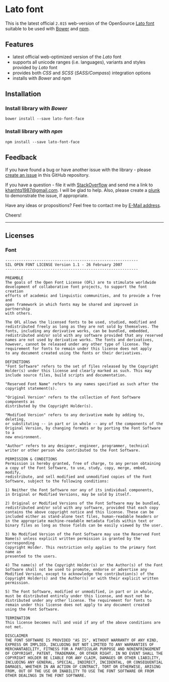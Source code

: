# Lato font

This is the latest official `2.015` web-version of the OpenSource [Lato font][lato]
suitable to be used with [Bower][bower] and [npm][npm].


## Features

- latest official web-optimized version of the *Lato* font
- supports all unicode ranges (i.e. languages), variants and styles provided by *Lato* font
- provides both *CSS* and *SCSS* (*SASS/Compass*) integration options
- installs with *Bower* and *npm*


## Installation

### Install library with *Bower*

`bower install --save lato-font-face`

### Install library with *npm*

`npm install --save lato-font-face`


## Feedback

If you have found a bug or have another issue with the library - please [create an issue][new-issue] in this GitHub repository.

If you have a question - file it with [StackOverflow][so-ask] and send me a
link to [khanhtq1987@gmail.com][email]. I will be glad to help.
Also, please create a [plunk][plunker] to demonstrate the issue, if appropriate.

Have any ideas or propositions? Feel free to contact me by [E-Mail address][email].

Cheers!

---


## Licenses

### Font

    -----------------------------------------------------------
    SIL OPEN FONT LICENSE Version 1.1 - 26 February 2007
    -----------------------------------------------------------
    
    PREAMBLE
    The goals of the Open Font License (OFL) are to stimulate worldwide
    development of collaborative font projects, to support the font creation
    efforts of academic and linguistic communities, and to provide a free and
    open framework in which fonts may be shared and improved in partnership
    with others.
    
    The OFL allows the licensed fonts to be used, studied, modified and
    redistributed freely as long as they are not sold by themselves. The
    fonts, including any derivative works, can be bundled, embedded, 
    redistributed and/or sold with any software provided that any reserved
    names are not used by derivative works. The fonts and derivatives,
    however, cannot be released under any other type of license. The
    requirement for fonts to remain under this license does not apply
    to any document created using the fonts or their derivatives.
    
    DEFINITIONS
    "Font Software" refers to the set of files released by the Copyright
    Holder(s) under this license and clearly marked as such. This may
    include source files, build scripts and documentation.
    
    "Reserved Font Name" refers to any names specified as such after the
    copyright statement(s).
    
    "Original Version" refers to the collection of Font Software components as
    distributed by the Copyright Holder(s).
    
    "Modified Version" refers to any derivative made by adding to, deleting,
    or substituting -- in part or in whole -- any of the components of the
    Original Version, by changing formats or by porting the Font Software to a
    new environment.
    
    "Author" refers to any designer, engineer, programmer, technical
    writer or other person who contributed to the Font Software.
    
    PERMISSION & CONDITIONS
    Permission is hereby granted, free of charge, to any person obtaining
    a copy of the Font Software, to use, study, copy, merge, embed, modify,
    redistribute, and sell modified and unmodified copies of the Font
    Software, subject to the following conditions:
    
    1) Neither the Font Software nor any of its individual components,
    in Original or Modified Versions, may be sold by itself.
    
    2) Original or Modified Versions of the Font Software may be bundled,
    redistributed and/or sold with any software, provided that each copy
    contains the above copyright notice and this license. These can be
    included either as stand-alone text files, human-readable headers or
    in the appropriate machine-readable metadata fields within text or
    binary files as long as those fields can be easily viewed by the user.
    
    3) No Modified Version of the Font Software may use the Reserved Font
    Name(s) unless explicit written permission is granted by the corresponding
    Copyright Holder. This restriction only applies to the primary font name as
    presented to the users.
    
    4) The name(s) of the Copyright Holder(s) or the Author(s) of the Font
    Software shall not be used to promote, endorse or advertise any
    Modified Version, except to acknowledge the contribution(s) of the
    Copyright Holder(s) and the Author(s) or with their explicit written
    permission.
    
    5) The Font Software, modified or unmodified, in part or in whole,
    must be distributed entirely under this license, and must not be
    distributed under any other license. The requirement for fonts to
    remain under this license does not apply to any document created
    using the Font Software.
    
    TERMINATION
    This license becomes null and void if any of the above conditions are
    not met.
    
    DISCLAIMER
    THE FONT SOFTWARE IS PROVIDED "AS IS", WITHOUT WARRANTY OF ANY KIND,
    EXPRESS OR IMPLIED, INCLUDING BUT NOT LIMITED TO ANY WARRANTIES OF
    MERCHANTABILITY, FITNESS FOR A PARTICULAR PURPOSE AND NONINFRINGEMENT
    OF COPYRIGHT, PATENT, TRADEMARK, OR OTHER RIGHT. IN NO EVENT SHALL THE
    COPYRIGHT HOLDER BE LIABLE FOR ANY CLAIM, DAMAGES OR OTHER LIABILITY,
    INCLUDING ANY GENERAL, SPECIAL, INDIRECT, INCIDENTAL, OR CONSEQUENTIAL
    DAMAGES, WHETHER IN AN ACTION OF CONTRACT, TORT OR OTHERWISE, ARISING
    FROM, OUT OF THE USE OR INABILITY TO USE THE FONT SOFTWARE OR FROM
    OTHER DEALINGS IN THE FONT SOFTWARE.

  [so-ask]:    http://stackoverflow.com/questions/ask
  [email]:     mailto:khanhtq1987@gmail.com
  [plunker]:   http://plnkr.co/
  [new-issue]: https://github.com/khanhtq/lato-font-face/issues/new
  
  [lato]: http://www.latofonts.com/
  [bower]: http://bower.io/
  [npm]: https://www.npmjs.com/
  [scss-api]: #scss-api
  [css-integration]: #css-integration